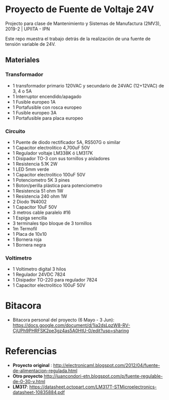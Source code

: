 # Proyecto de Fuente de Voltaje 24V
Projecto para clase de Mantenimiento y Sistemas de Manufactura (2MV3), 2019-2 | UPIITA - IPN

Este repo muestra el trabajo detrás de la realización de una fuente de tensión variable de 24V. 

## Materiales
### Transformador
- 1 transformador primario 120VAC y secundario de 24VAC (12+12VAC) de 3, 4 o 5A 
- 1 Interruptor encendido/apagado       
- 1 Fusible europeo 1A 
- 1 Portafusible con rosca europeo 
- 1 Fusible europeo 3A 
- 1 Portafusible para placa europeo 
### Circuito
- 1 Puente de diodo rectificador 5A, RS507G o similar  
- 1 Capacitor electrolitico 4,700uF 50V 
- 1 Regulador voltaje LM338K ó LM317K
- 1 Disipador TO-3 con sus tornillos y aisladores  
- 1 Resistencia 5.1K 2W 
- 1 LED 5mm verde  
- 1 Capacitor electrolítico 100uF 50V 
- 1 Potenciometro 5K 3 pines 
- 1 Boton/perilla plástica para potenciometro 
- 1 Resistencia 51 ohm 1W 
- 1 Resistencia 240 ohm 1W 
- 2 Diodo 1N4002 
- 1 Capacitor 10uF 50V 
- 3 metros cable paralelo #16  
- 1 Espiga sencilla 
- 3 terminales tipo bloque de 3 tornillos
- 1m Termofil
- 1 Placa de 10x10
- 1 Bornera roja
- 1 Bornera negra
### Voltimetro
- 1 Voltimetro digital 3 hilos 
- 1 Regulador 24VDC 7824 
- 1 Disipador TO-220 para regulador 7824 
- 1 Capacitor electrolitico 100uF 50V

# Bitacora
- Bitacora personal del proyecto (6 Mayo - 3 Jun): https://docs.google.com/document/d/1ia2dsLpzW8-RV-CjUPh9PHRFSK2pe3gz4as5A0HtU-0/edit?usp=sharing
# Referencias
- **Proyecto original** : http://electronicaml.blogspot.com/2012/04/fuente-de-alimentacion-regulada.html
- **Otro proyecto** http://juancondori-etn.blogspot.com/p/fuente-regulable-de-0-30-v.html
- **LM317**: https://datasheet.octopart.com/LM317T-STMicroelectronics-datasheet-10835884.pdf

